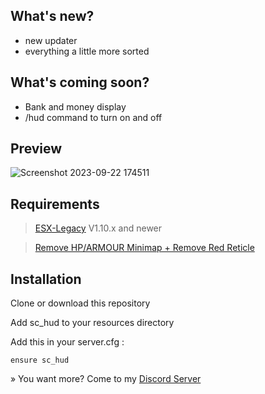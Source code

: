 ## What's new?

- new updater
- everything a little more sorted

## What's coming soon?

- Bank and money display
- /hud command to turn on and off

## Preview

![Screenshot 2023-09-22 174511](https://github.com/ScubeScripts/sc_hud/assets/104854776/02fc7dc1-4a20-4e96-ae9a-3ecb98c03ed1)

## Requirements

> [ESX-Legacy](https://github.com/esx-framework/esx-legacy) V1.10.x and newer

> [Remove HP/ARMOUR Minimap + Remove Red Reticle](https://forum.cfx.re/t/release-gfx-remove-hp-armour-minimap-remove-red-reticle/894812)

## Installation
Clone or download this repository

Add sc_hud to your resources directory

Add this in your server.cfg :
```
ensure sc_hud
```

» You want more? Come to my [Discord Server](https://discord.gg/Mqgewse3Yc)
